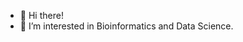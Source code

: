- 👋 Hi there!
- 👀 I’m interested in Bioinformatics and Data Science.

<!---
gntoulaveris/gntoulaveris is a ✨ special ✨ repository because its `README.md` (this file) appears on your GitHub profile.
You can click the Preview link to take a look at your changes.
--->
